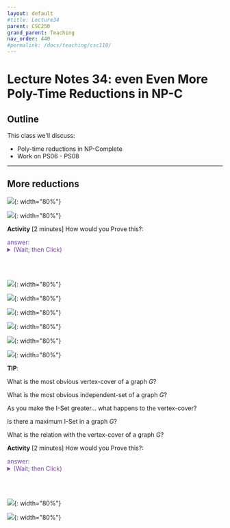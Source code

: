 ```yaml
---
layout: default
#title: Lecture34
parent: CSC250
grand_parent: Teaching
nav_order: 440
#permalink: /docs/teaching/csc110/
---  
```


Lecture Notes 34: even Even More Poly-Time Reductions in NP-C
===================================================

  

Outline
-------

This class we'll discuss:

* Poly-time reductions in NP-Complete
* Work on PS06 - PS08

  

* * *

  

More reductions
---------------

  
  
![](../../../assets/images/csc250/lecture34/PolyRed-33.png){: width="80%"}  
  
  
  
![](../../../assets/images/csc250/lecture34/PolyRed-34.png){: width="80%"}  
  
  
  
  

**Activity** \[2 minutes\] How would you Prove this?:  
<div class="container mx-lg-5">
  <span style='color:#6f439a'>answer: 
    <details><summary>(Wait; then Click)</summary>
      <p>
<img class="img-fluid" src="../../../assets/images/csc250/lecture34/PolyRed-34b.png" alt="CLIQUE proof" style="width:80%"><br>

<img class="img-fluid" src="../../../assets/images/csc250/lecture34/PolyRed-35a.png" alt="CLIQUE proof" style="width:80%"><br>

<img class="img-fluid" src="../../../assets/images/csc250/lecture34/PolyRed-35b.png" alt="CLIQUE proof" style="width:80%"><br>

<img class="img-fluid" src="../../../assets/images/csc250/lecture34/PolyRed-35c.png" alt="CLIQUE proof" style="width:80%"><br>

<img class="img-fluid" src="../../../assets/images/csc250/lecture34/PolyRed-35d.png" alt="CLIQUE proof" style="width:80%"><br>

<img class="img-fluid" src="../../../assets/images/csc250/lecture34/PolyRed-36.png" alt="CLIQUE proof" style="width:80%"><br>

<b>Upshot</b>:  
  
If you find k vertices connected in the graph, then they MUST be between vertices in different clauses, which means there is a combination that could be simultaneously TRUE in each clause... making $\Phi$ == True!

  

<img class="img-fluid" src="../../../assets/images/csc250/lecture34/PolyRed-37.png" alt="CLIQUE proof" style="width:80%"><br>  	
      </p>
    </details>
  </span>
</div> 

<br><br>
  
  
  

  



![](../../../assets/images/csc250/lecture34/PolyRed-38.png){: width="80%"}  
  
  
  
![](../../../assets/images/csc250/lecture34/PolyRed-39.png){: width="80%"}  
  
  
  
![](../../../assets/images/csc250/lecture34/PolyRed-40.png){: width="80%"}  
  
  
  
![](../../../assets/images/csc250/lecture34/PolyRed-41.png){: width="80%"}  
  
  
  
![](../../../assets/images/csc250/lecture34/PolyRed-42.png){: width="80%"}  
  
  
  
![](../../../assets/images/csc250/lecture34/PolyRed-43.png){: width="80%"}  
  
**TIP**:  
  
What is the most obvious vertex-cover of a graph $G$?  
  
What is the most obvious independent-set of a graph $G$?  
  
  
  
As you make the I-Set greater... what happens to the vertex-cover?  
  
Is there a maximum I-Set in a graph $G$?  
  
What is the relation with the vertex-cover of a graph $G$?  
  
  

**Activity** \[2 minutes\] How would you Prove this?:  
<div class="container mx-lg-5">
  <span style='color:#6f439a'>answer: 
    <details><summary>(Wait; then Click)</summary>
      <p>
<img class="img-fluid" src="../../../assets/images/csc250/lecture34/PolyRed-44.png" alt="CLIQUE proof" style="width:80%"><br> 	
<img class="img-fluid" src="../../../assets/images/csc250/lecture34/PolyRed-45.png" alt="CLIQUE proof" style="width:80%"><br>

  
<b>Upshot</b>:  
  
The largest I-Set must have, as its complement, the smallest vertex-cover!      
      </p>
    </details>
  </span>
</div> 

<br><br>
  

  
![](../../../assets/images/csc250/lecture34/PolyRed-46.png){: width="80%"}  
  
  
  
![](../../../assets/images/csc250/lecture34/PolyRed-47.png){: width="80%"}